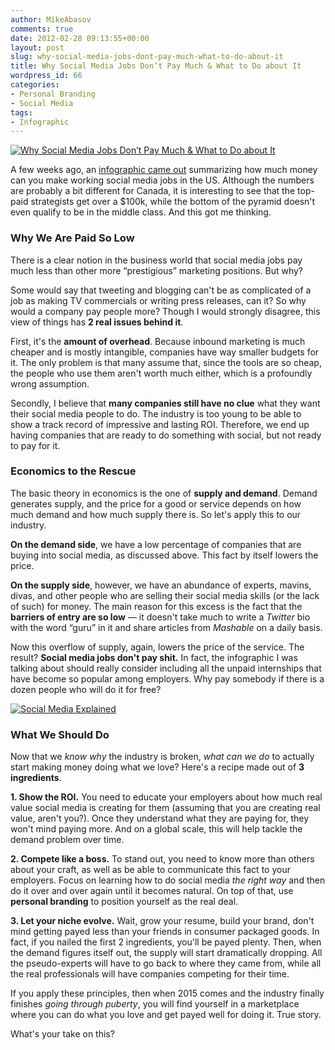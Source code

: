 ```yaml
---
author: MikeAbasov
comments: true
date: 2012-02-28 09:13:55+00:00
layout: post
slug: why-social-media-jobs-dont-pay-much-what-to-do-about-it
title: Why Social Media Jobs Don’t Pay Much & What to Do about It
wordpress_id: 66
categories:
- Personal Branding
- Social Media
tags:
- Infographic
---
```


[![Why Social Media Jobs Don’t Pay Much & What to Do about It](http://marketingbeforefunding.com/wp-content/uploads/2012/02/Screen-Shot-2012-06-15-at-3.48.40-AM.png)](http://marketingbeforefunding.com/2012/02/28/why-social-media-jobs-dont-pay-much-what-to-do-about-it/)

A few weeks ago, an [infographic came out](http://mashable.com/2012/02/12/social-media-salary-infographic/) summarizing how much money can you make working social media jobs in the US. Although the numbers are probably a bit different for Canada, it is interesting to see that the top-paid strategists get over a $100k, while the bottom of the pyramid doesn't even qualify to be in the middle class. And this got me thinking.


### Why We Are Paid So Low


There is a clear notion in the business world that social media jobs pay much less than other more “prestigious” marketing positions. But why?

Some would say that tweeting and blogging can't be as complicated of a job as making TV commercials or writing press releases, can it? So why would a company pay people more? Though I would strongly disagree, this view of things has **2 real issues behind it**.

First, it's the **amount of overhead**. Because inbound marketing is much cheaper and is mostly intangible, companies have way smaller budgets for it. The only problem is that many assume that, since the tools are so cheap, the people who use them aren't worth much either, which is a profoundly wrong assumption.

Secondly, I believe that **many companies still have no clue** what they want their social media people to do. The industry is too young to be able to show a track record of impressive and lasting ROI. Therefore, we end up having companies that are ready to do something with social, but not ready to pay for it.


### Economics to the Rescue


The basic theory in economics is the one of **supply and demand**. Demand generates supply, and the price for a good or service depends on how much demand and how much supply there is. So let's apply this to our industry.

**On the demand side**, we have a low percentage of companies that are buying into social media, as discussed above. This fact by itself lowers the price.

**On the supply side**, however, we have an abundance of experts, mavins, divas, and other people who are selling their social media skills (or the lack of such) for money. The main reason for this excess is the fact that the **barriers of entry are so low** — it doesn't take much to write a _Twitter_ bio with the word “guru” in it and share articles from _Mashable_ on a daily basis.

Now this overflow of supply, again, lowers the price of the service. The result? **Social media jobs don't pay shit.** In fact, the infographic I was talking about should really consider including all the unpaid internships that have become so popular among employers. Why pay somebody if there is a dozen people who will do it for free?


[![Social Media Explained](http://marketingbeforefunding.com/wp-content/uploads/2012/06/tumblr_m04n9f0L5R1qa9j4k.jpeg)](http://instagr.am/p/nm695/)





### What We Should Do


Now that we _know why_ the industry is broken, _what can we do_ to actually start making money doing what we love? Here's a recipe made out of **3 ingredients**.

**1. Show the ROI.**
You need to educate your employers about how much real value social media is creating for them (assuming that you are creating real value, aren't you?). Once they understand what they are paying for, they won't mind paying more. And on a global scale, this will help tackle the demand problem over time.

**2. Compete like a boss.**
To stand out, you need to know more than others about your craft, as well as be able to communicate this fact to your employers. Focus on learning how to do social media _the right way_ and then do it over and over again until it becomes natural. On top of that, use **personal branding** to position yourself as the real deal.

**3. Let your niche evolve.**
Wait, grow your resume, build your brand, don't mind getting payed less than your friends in consumer packaged goods. In fact, if you nailed the first 2 ingredients, you'll be payed plenty. Then, when the demand figures itself out, the supply will start dramatically dropping. All the pseudo-experts will have to go back to where they came from, while all the real professionals will have companies competing for their time.

If you apply these principles, then when 2015 comes and the industry finally finishes _going through puberty_, you will find yourself in a marketplace where you can do what you love and get payed well for doing it. True story.

What's your take on this?
